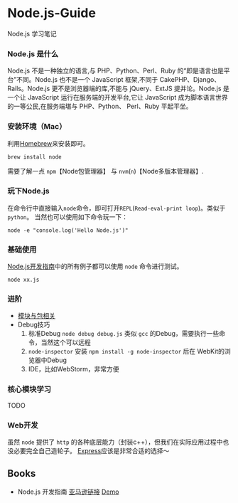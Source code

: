 # Node.js-Guide
Node.js 学习笔记

### Node.js 是什么
Node.js 不是一种独立的语言,与 PHP、Python、Perl、Ruby 的“即是语言也是平台”不同。Node.js 也不是一个 JavaScript 框架,不同于 CakePHP、Django、Rails。Node.js 更不是浏览器端的库,不能与 jQuery、ExtJS  提并论。Node.js 是一个让 JavaScript 运行在服务端的开发平台,它让 JavaScript 成为脚本语言世界的一等公民,在服务端堪与 PHP、Python、 Perl、Ruby 平起平坐。

### 安装环境（Mac）
利用[Homebrew]()来安装即可。
```
brew install node
```
需要了解一点 `npm`【Node包管理器】 与 `nvm`(`n`)【Node多版本管理器】.

### 玩下Node.js
在命令行中直接输入`node`命令，即可打开`REPL`(`Read-eval-print loop`)。类似于 `python`。
当然也可以使用如下命令玩一下：
```
node -e "console.log('Hello Node.js')"
```

### 基础使用
[Node.js开发指南]()中的所有例子都可以使用 `node` 命令进行测试。   
```
node xx.js
```

### 进阶
-   [模块与包相关](https://github.com/shjborage/Node.js-Guide/blob/master/Node.js%E5%BC%80%E5%8F%91%E6%8C%87%E5%8D%97/3.3%20%E6%A8%A1%E5%9D%97%E5%92%8C%E5%8C%85/Guide.md)
-   Debug技巧
    1. 标准Debug `node debug debug.js` 类似 `gcc` 的Debug，需要执行一些命令，当然这个可以远程
    2. `node-inspector` 安装 `npm install -g node-inspector` 后在 WebKit的浏览器中Debug
    3. IDE，比如WebStorm，非常方便
    
### 核心模块学习
TODO

### Web开发
虽然 `node` 提供了 `http` 的各种底层能力（封装c++），但我们在实际应用过程中也没必要完全自己造轮子。 [Express]()应该是非常合适的选择～

## Books  
-   Node.js 开发指南 [亚马逊链接](http://www.amazon.cn/Node-%E9%83%AD%E5%AE%B6%E5%AE%9D/dp/B00ALPRM3W/ref=sr_1_14?ie=UTF8&qid=1456324247&sr=8-14&keywords=node.js)  [Demo](https://github.com/shjborage/Node.js-Guide/tree/master/Node.js%E5%BC%80%E5%8F%91%E6%8C%87%E5%8D%97)

